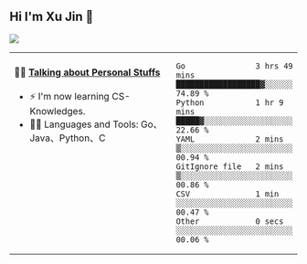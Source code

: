 
## Hi I'm Xu Jin 👋
![](https://komarev.com/ghpvc/?username=jiayouxujin&color=brightgreen&label=PROFILE+VIEWS)



<table align="center">
<tr>
<td valign="top" width="60%">

#### 🏋️‍♀️ <a href="https://github.com/jiayouxujin" target="_blank">Talking about Personal Stuffs</a>
<!-- recent_releases starts -->

- ⚡  I'm now learning CS-Knowledges.  
- 🏊‍♂️ Languages and Tools: Go、Java、Python、C
<!-- recent_releases ends -->
</td>
<td>
 
<!--START_SECTION:waka-->

```text
Go               3 hrs 49 mins   ██████████████████▓░░░░░░   74.89 %
Python           1 hr 9 mins     █████▓░░░░░░░░░░░░░░░░░░░   22.66 %
YAML             2 mins          ▒░░░░░░░░░░░░░░░░░░░░░░░░   00.94 %
GitIgnore file   2 mins          ▒░░░░░░░░░░░░░░░░░░░░░░░░   00.86 %
CSV              1 min           ░░░░░░░░░░░░░░░░░░░░░░░░░   00.47 %
Other            0 secs          ░░░░░░░░░░░░░░░░░░░░░░░░░   00.06 %
```

<!--END_SECTION:waka-->
 
</td>
</tr>
</table>





